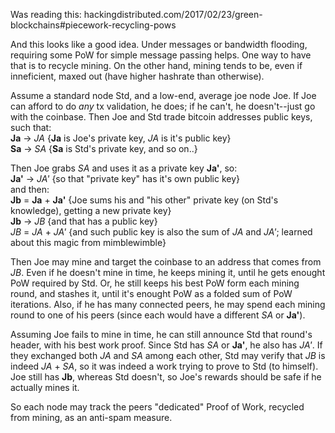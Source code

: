 Was reading this: hackingdistributed.com/2017/02/23/green-blockchains#piecework-recycling-pows

And this looks like a good idea. Under messages or bandwidth flooding, requiring some PoW for simple message passing helps.
One way to have that is to recycle mining. On the other hand, mining tends to be, even if inneficient, maxed out (have higher hashrate than otherwise).

Assume a standard node Std, and a low-end, average joe node Joe. If Joe can afford to do _any_ tx validation, he does; if he can't, he doesn't--just go with the coinbase. Then Joe and Std trade bitcoin addresses public keys, such that:  
**Ja** -> _JA_ {**Ja** is Joe's private key, _JA_ is it's public key}  
**Sa** -> _SA_ {**Sa** is Std's private key, and so on..}  

Then Joe grabs _SA_ and uses it as a private key **Ja'**, so:  
**Ja'** -> _JA'_ {so that "private key" has it's own public key}  
and then:  
**Jb** = **Ja** + **Ja'** {Joe sums his and "his other" private key (on Std's knowledge), getting a new private key}  
**Jb** -> _JB_ {and that has a public key}  
_JB_ = _JA_ + _JA'_ {and such public key is also the sum of _JA_ and _JA'_; learned about this magic from mimblewimble}  

Then Joe may mine and target the coinbase to an address that comes from _JB_. Even if he doesn't mine in time, he keeps mining it, until he gets enought PoW required by Std. Or, he still keeps his best PoW form each mining round, and stashes it, until it's enought PoW as a folded sum of PoW iterations. Also, if he has many connected peers, he may spend each mining round to one of his peers (since each would have a different _SA_ or **Ja'**).

Assuming Joe fails to mine in time, he can still announce Std that round's header, with his best work proof. Since Std has _SA_ or **Ja'**, he also has _JA'_. If they exchanged both _JA_ and _SA_ among each other, Std may verify that _JB_ is indeed _JA_ + _SA_, so it was indeed a work trying to prove to Std (to himself).  
Joe still has **Jb**, whereas Std doesn't, so Joe's rewards should be safe if he actually mines it.  

So each node may track the peers "dedicated" Proof of Work, recycled from mining, as an anti-spam measure.
